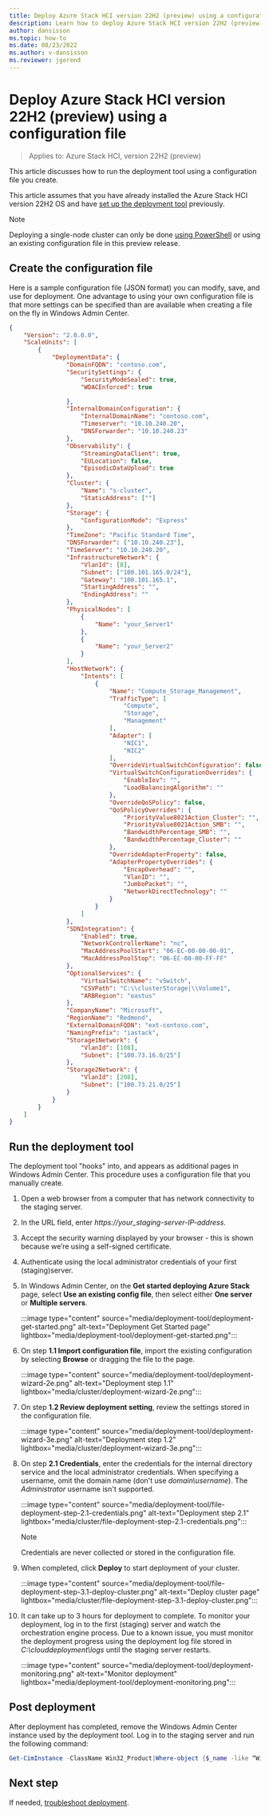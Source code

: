 ```yaml
---
title: Deploy Azure Stack HCI version 22H2 (preview) using a configuration file
description: Learn how to deploy Azure Stack HCI version 22H2 (preview) using an existing configuration file
author: dansisson
ms.topic: how-to
ms.date: 08/23/2022
ms.author: v-dansisson
ms.reviewer: jgerend
---
```


# Deploy Azure Stack HCI version 22H2 (preview) using a configuration file

> Applies to: Azure Stack HCI, version 22H2 (preview)

This article discusses how to run the deployment tool using a configuration file you create.

This article assumes that you have already installed the Azure Stack HCI version 22H2 OS and have [set up the deployment tool](deployment-tool-new-file.md) previously.

> [!NOTE]
> Deploying a single-node cluster can only be done [using PowerShell](deployment-tool-powershell.md) or using an existing configuration file in this preview release.

## Create the configuration file

Here is a sample configuration file (JSON format) you can modify, save, and use for deployment. One advantage to using your own configuration file is that more settings can be specified than are available when creating a file on the fly in Windows Admin Center.

```json
{
    "Version": "2.0.0.0",
    "ScaleUnits": [
        {
            "DeploymentData": {
                "DomainFQDN": "contoso.com",
                "SecuritySettings": {
                    "SecurityModeSealed": true,
                    "WDACEnforced": true

                },
                "InternalDomainConfiguration": {
                    "InternalDomainName": "contoso.com",
                    "Timeserver": "10.10.240.20",
                    "DNSForwarder": "10.10.240.23"
                },
                "Observability": {
                    "StreamingDataClient": true,
                    "EULocation": false,
                    "EpisodicDataUpload": true
                },
                "Cluster": {
                    "Name": "s-cluster",
                    "StaticAddress": [""]
                },
                "Storage": {
                    "ConfigurationMode": "Express"
                },
                "TimeZone": "Pacific Standard Time",
                "DNSForwarder": ["10.10.240.23"],
                "TimeServer": "10.10.240.20",
                "InfrastructureNetwork": {
                    "VlanId": [8],
                    "Subnet": ["100.101.165.0/24"],
                    "Gateway": "100.101.165.1",
                    "StartingAddress": "",
                    "EndingAddress": ""
                },
                "PhysicalNodes": [
                    {
                        "Name": "your_Server1"
                    },
                    {
                        "Name": "your_Server2"
                    }
                ],
                "HostNetwork": {
                    "Intents": [
                        {
                            "Name": "Compute_Storage_Management",
                            "TrafficType": [
                                "Compute",
                                "Storage",
                                "Management"
                            ],
                            "Adapter": [
                                "NIC1",
                                "NIC2"
                            ],
                            "OverrideVirtualSwitchConfiguration": false,
                            "VirtualSwitchConfigurationOverrides": {
                                "EnableIov": "",
                                "LoadBalancingAlgorithm": ""
                            },
                            "OverrideQoSPolicy": false,
                            "QoSPolicyOverrides": {
                                "PriorityValue8021Action_Cluster": "",
                                "PriorityValue8021Action_SMB": "",
                                "BandwidthPercentage_SMB": "",
                                "BandwidthPercentage_Cluster": ""
                            },
                            "OverrideAdapterProperty": false,
                            "AdapterPropertyOverrides": {
                                "EncapOverhead": "",
                                "VlanID": "",
                                "JumboPacket": "",
                                "NetworkDirectTechnology": ""
                            }
                        }
                    ]
                },
                "SDNIntegration": {
                    "Enabled": true,
                    "NetworkControllerName": "nc",
                    "MacAddressPoolStart": "06-EC-00-00-00-01",
                    "MacAddressPoolStop": "06-EC-00-00-FF-FF"
                },
                "OptionalServices": {
                    "VirtualSwitchName": "vSwitch",
                    "CSVPath": "C:\\clusterStorage|\\Volume1",
                    "ARBRegion": "eastus"
                },
                "CompanyName": "Microsoft",
                "RegionName": "Redmond",
                "ExternalDomainFQDN": "ext-contoso.com",
                "NamingPrefix": "iastack",
                "Storage1Network": {
                    "VlanId": [108],
                    "Subnet": ["100.73.16.0/25"]
                },
                "Storage2Network": {
                    "VlanId": [208],
                    "Subnet": ["100.73.21.0/25"]
                }
            }
        }
    ]
}
```

## Run the deployment tool

The deployment tool "hooks" into, and appears as additional pages in Windows Admin Center. This procedure uses a configuration file that you manually create.

1. Open a web browser from a computer that has network connectivity to the staging server.

1. In the URL field, enter *https://your_staging-server-IP-address*.

1. Accept the security warning displayed by your browser - this is shown because we’re using a self-signed certificate.

1. Authenticate using the local administrator credentials of your first (staging)server.

1. In Windows Admin Center, on the **Get started deploying Azure Stack** page, select **Use an existing config file**, then select either **One server** or **Multiple servers**.

      :::image type="content" source="media/deployment-tool/deployment-get-started.png" alt-text="Deployment Get Started page" lightbox="media/deployment-tool/deployment-get-started.png":::

1. On step **1.1 Import configuration file**, import the existing configuration by selecting **Browse** or dragging the file to the page.

    :::image type="content" source="media/deployment-tool/deployment-wizard-2e.png" alt-text="Deployment step 1.1" lightbox="media/cluster/deployment-wizard-2e.png":::

1. On step **1.2 Review deployment setting**, review the settings stored in the configuration file.

    :::image type="content" source="media/deployment-tool/deployment-wizard-3e.png" alt-text="Deployment step 1.2" lightbox="media/cluster/deployment-wizard-3e.png":::

1. On step **2.1 Credentials**, enter the credentials for the internal directory service and the local administrator credentials.
When specifying a username, omit the domain name (don't use *domain\username*). The *Administrator* username isn't supported.

    :::image type="content" source="media/deployment-tool/file-deployment-step-2.1-credentials.png" alt-text="Deployment step 2.1" lightbox="media/cluster/file-deployment-step-2.1-credentials.png":::

    > [!NOTE]
    > Credentials are never collected or stored in the configuration file.

1. When completed, click **Deploy** to start deployment of your cluster.

    :::image type="content" source="media/deployment-tool/file-deployment-step-3.1-deploy-cluster.png" alt-text="Deploy cluster page" lightbox="media/cluster/file-deployment-step-3.1-deploy-cluster.png":::

1. It can take up to 3 hours for deployment to complete. To monitor your deployment, log in to the first (staging) server and watch the orchestration engine process. Due to a known issue, you must monitor the deployment progress using the deployment log file stored in *C:\clouddeployment\logs* until the staging server restarts.

    :::image type="content" source="media/deployment-tool/deployment-monitoring.png" alt-text="Monitor deployment" lightbox="media/deployment-tool/deployment-monitoring.png":::

## Post deployment

After deployment has completed, remove the Windows Admin Center instance used by the deployment tool. Log in to the staging server and run the following command:

```powershell
Get-CimInstance -ClassName Win32_Product|Where-object {$_name -like “Windows Admin Center”}| Invoke-CimMethod -MethodName Uninstall
```

## Next step

If needed, [troubleshoot deployment](deployment-tool-troubleshooting.md).